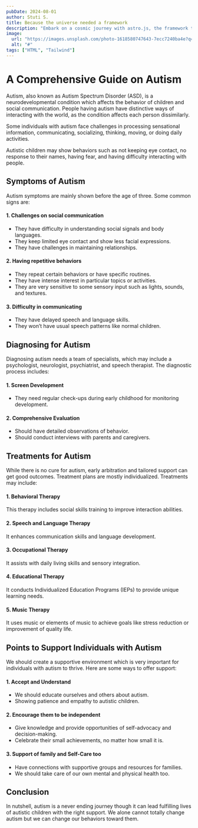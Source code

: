 ```yaml
---
pubDate: 2024-08-01
author: Stuti S.
title: Because the universe needed a framework
description: "Embark on a cosmic journey with astro.js, the framework that makes interstellar development a breeze. Pair it with Tailwind CSS for a design that's out of this world"
image:
  url: "https://images.unsplash.com/photo-1618580747643-7ecc7240ba4e?q=80&w=2787&auto=format&fit=crop&ixlib=rb-4.0.3&ixid=M3wxMjA3fDB8MHxwaG90by1wYWdlfHx8fGVufDB8fHx8fA%3D%3D"
  alt: "#"
tags: ["HTML", "Tailwind"]
---
```



# A Comprehensive Guide on Autism

Autism, also known as Autism Spectrum Disorder (ASD), is a neurodevelopmental condition which affects the behavior of children  and social communication. People having autism have distinctive ways of interacting with the world, as the condition affects each person dissimilarly. 

Some individuals with autism face challenges in processing sensational information, communicating, socializing, thinking, moving, or doing daily activities. 

Autistic children may show behaviors such as not keeping eye contact, no response to their names, having fear, and having difficulty interacting with people.

## Symptoms of Autism
Autism symptoms are mainly shown before the age of three. Some common signs are:
#### 1. Challenges on social communication
- They have difficulty in  understanding social signals and body languages.
- They keep limited eye contact and show less facial expressions.
- They have challenges in maintaining relationships.

#### 2. Having repetitive behaviors
- They repeat certain behaviors or have specific routines.
- They have intense interest in particular topics or activities.
- They are very sensitive to some sensory input such as lights, sounds, and textures.

#### 3. Difficulty in communicating
- They have delayed speech and language skills.
- They won’t have usual speech patterns like normal children.


## Diagnosing for Autism
Diagnosing autism needs a team of specialists, which may include a psychologist, neurologist, psychiatrist, and speech therapist.
The diagnostic process includes:
#### 1. Screen Development
- They need regular check-ups during early childhood for monitoring development.

#### 2. Comprehensive Evaluation
- Should have detailed observations of behavior.
- Should conduct interviews with parents and caregivers.

## Treatments for Autism
While there is no cure for autism, early arbitration and tailored support can get good outcomes. Treatment plans are mostly individualized. Treatments may include:

#### 1. Behavioral Therapy

This therapy includes social skills training to improve interaction abilities.

#### 2. Speech and Language Therapy

It enhances communication skills and language development.

#### 3. Occupational Therapy

It assists with daily living skills and sensory integration.

#### 4. Educational Therapy

It conducts Individualized Education Programs (IEPs) to provide unique learning needs.

#### 5. Music Therapy 

It uses music or elements of music to achieve goals like stress reduction or improvement of quality life.


## Points to Support Individuals with Autism
We should create a supportive environment which is very important for individuals with autism to thrive. Here are some ways to offer support:

#### 1. Accept and Understand
- We should educate ourselves and others about autism.
- Showing patience and empathy to autistic children.

#### 2. Encourage them to be independent
- Give knowledge and provide opportunities of self-advocacy and decision-making.
- Celebrate their small achievements, no matter how small it is.

#### 3. Support of family and Self-Care too
- Have connections with supportive groups and resources for families.
- We should take care of our own mental and physical health too.

## Conclusion
In nutshell, autism is a never ending journey though it can lead fulfilling lives of autistic children with the right support. We alone cannot totally change autism but we can change our behaviors toward them.
